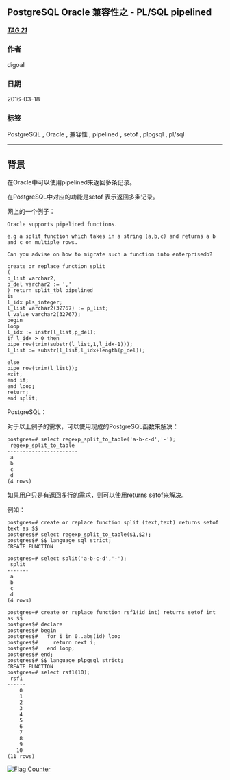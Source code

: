 ## PostgreSQL Oracle 兼容性之 - PL/SQL pipelined   
##### [TAG 21](../class/21.md)
               
### 作者               
digoal                
                  
### 日期                
2016-03-18                                           
                
### 标签                                                                                                                                
PostgreSQL , Oracle , 兼容性 , pipelined , setof , plpgsql , pl/sql   
              
----                
              
## 背景        
在Oracle中可以使用pipelined来返回多条记录。  
  
在PostgreSQL中对应的功能是setof 表示返回多条记录。  
  
网上的一个例子：  
  
```  
Oracle supports pipelined functions.   
  
e.g a split function which takes in a string (a,b,c) and returns a b and c on multiple rows.   
  
Can you advise on how to migrate such a function into enterprisedb?  
```  
  
```  
create or replace function split   
(   
p_list varchar2,   
p_del varchar2 := ','   
) return split_tbl pipelined   
is   
l_idx pls_integer;   
l_list varchar2(32767) := p_list;   
l_value varchar2(32767);   
begin   
loop   
l_idx := instr(l_list,p_del);   
if l_idx > 0 then   
pipe row(trim(substr(l_list,1,l_idx-1)));   
l_list := substr(l_list,l_idx+length(p_del));   
  
else   
pipe row(trim(l_list));   
exit;   
end if;   
end loop;   
return;   
end split;  
```  
  
PostgreSQL：  
  
对于以上例子的需求，可以使用现成的PostgreSQL函数来解决：  
  
```  
postgres=# select regexp_split_to_table('a-b-c-d','-');  
 regexp_split_to_table   
-----------------------  
 a  
 b  
 c  
 d  
(4 rows)  
```  
  
如果用户只是有返回多行的需求，则可以使用returns setof来解决。  
  
例如：  
  
```  
postgres=# create or replace function split (text,text) returns setof text as $$  
postgres$# select regexp_split_to_table($1,$2);  
postgres$# $$ language sql strict;  
CREATE FUNCTION  
  
postgres=# select split('a-b-c-d','-');  
 split   
-------  
 a  
 b  
 c  
 d  
(4 rows)  
  
postgres=# create or replace function rsf1(id int) returns setof int as $$  
postgres$# declare  
postgres$# begin  
postgres$#   for i in 0..abs(id) loop  
postgres$#     return next i;  
postgres$#   end loop;  
postgres$# end;  
postgres$# $$ language plpgsql strict;  
CREATE FUNCTION  
postgres=# select rsf1(10);  
 rsf1   
------  
    0  
    1  
    2  
    3  
    4  
    5  
    6  
    7  
    8  
    9  
   10  
(11 rows)  
```  
  
                                                                            
                                 
  
<a rel="nofollow" href="http://info.flagcounter.com/h9V1"  ><img src="http://s03.flagcounter.com/count/h9V1/bg_FFFFFF/txt_000000/border_CCCCCC/columns_2/maxflags_12/viewers_0/labels_0/pageviews_0/flags_0/"  alt="Flag Counter"  border="0"  ></a>  
  

